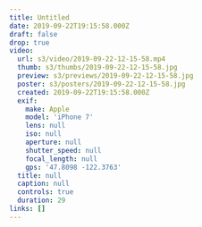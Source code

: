 ```yaml
---
title: Untitled
date: 2019-09-22T19:15:58.000Z
draft: false
drop: true
video:
  url: s3/video/2019-09-22-12-15-58.mp4
  thumb: s3/thumbs/2019-09-22-12-15-58.jpg
  preview: s3/previews/2019-09-22-12-15-58.jpg
  poster: s3/posters/2019-09-22-12-15-58.jpg
  created: 2019-09-22T19:15:58.000Z
  exif:
    make: Apple
    model: 'iPhone 7'
    lens: null
    iso: null
    aperture: null
    shutter_speed: null
    focal_length: null
    gps: '47.8098 -122.3763'
  title: null
  caption: null
  controls: true
  duration: 29
links: []
---
```

